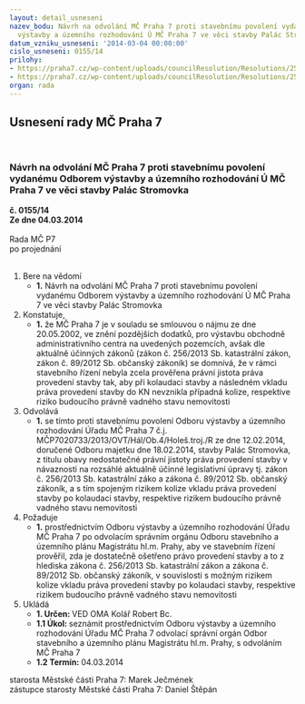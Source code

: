 ```yaml
---
layout: detail_usneseni
nazev_bodu: Návrh na odvolání MČ Praha 7 proti stavebnímu povolení vydanému Odborem
  výstavby a územního rozhodování Ú MČ Praha 7 ve věci stavby Palác Stromovka
datum_vzniku_usneseni: '2014-03-04 00:00:00'
cislo_usneseni: 0155/14
prilohy:
- https://praha7.cz/wp-content/uploads/councilResolution/Resolutions/25226/10-14-priloha_1_spps14.pdf
- https://praha7.cz/wp-content/uploads/councilResolution/Resolutions/25226/10-14-priloha_2_0680r13.doc
organ: rada
---
```

<div id="ucUsn_pList" class="usn">
	<span><h2>Usnesení rady MČ Praha 7 </h2>
<br></span><div class="standBody">
<span><h3>Návrh na odvolání MČ Praha 7 proti stavebnímu povolení vydanému Odborem výstavby a územního rozhodování Ú MČ Praha 7 ve věci stavby Palác Stromovka</h3></span><div class="center">
		<strong>č. 0155/14</strong><br>
	</div>
<div class="center">
		<strong>Ze dne 04.03.2014</strong><br><br>
	</div>Rada MČ P7<br> po projednání<br><br><ol>
<li>Bere na vědomí<ul><li>
<strong>1.</strong> Návrh na odvolání MČ Praha 7 proti stavebnímu povolení vydanému Odborem výstavby a územního rozhodování Ú MČ Praha 7 ve věci stavby Palác Stromovka</li></ul>
</li>
<li>Konstatuje,<ul><li>
<strong>1.</strong> že MČ Praha 7 je v souladu se smlouvou o nájmu ze dne 20.05.2002, ve znění pozdějších dodatků, pro výstavbu obchodně administrativního centra na uvedených pozemcích, avšak dle aktuálně účinných zákonů (zákon č. 256/2013 Sb. katastrální zákon, zákon č. 89/2012 Sb. občanský zákoník) se domnívá, že v rámci stavebního řízení nebyla zcela prověřena právní jistota práva provedení stavby tak, aby při kolaudaci stavby a následném vkladu práva provedení stavby do KN nevznikla případná kolize, respektive riziko budoucího právně vadného stavu nemovitosti</li></ul>
</li>
<li>Odvolává<ul><li>
<strong>1.</strong> se tímto proti stavebnímu povolení Odboru výstavby a územního rozhodování Úřadu MČ Praha 7 č.j. MČP7020733/2013/OVT/Hál/Ob.4/Holeš.troj./R ze dne 12.02.2014, doručené Odboru majetku dne 18.02.2014, stavby Palác Stromovka, z titulu obavy nedostatečné právní jistoty práva provedení stavby v návaznosti na rozsáhlé aktuálně účinné legislativní úpravy tj. zákon č. 256/2013 Sb. katastrální záko a zákona č. 89/2012 Sb. občanský zákoník, a s tím spojeným rizikem kolize vkladu práva provedení stavby po kolaudaci stavby, respektive rizikem budoucího právně vadného stavu nemovitosti </li></ul>
</li>
<li>Požaduje<ul><li>
<strong>1.</strong> prostřednictvím Odboru výstavby a územního rozhodování Úřadu MČ Praha 7 po odvolacím správním orgánu Odboru stavebního a územního plánu Magistrátu hl.m. Prahy, aby ve stavebním řízení prověřil, zda je dostatečně ošetřeno právo provedení stavby a to z hlediska zákona č. 256/2013 Sb. katastrální zákon a zákona č. 89/2012 Sb. občanský zákoník, v souvislosti s možným rizikem kolize vkladu práva provedení stavby po kolaudaci stavby, respektive rizikem budoucího právně vadného stavu nemovitosti</li></ul>
</li>
<li>Ukládá<ul>
<li>
<strong>1. Určen: </strong>VED OMA Kolář Robert Bc.</li>
<li>
<strong>1.1 Úkol: </strong>seznámit prostřednictvím Odboru výstavby a územního rozhodování Úřadu MČ Praha 7 odvolací správní orgán Odbor stavebního a územního plánu Magistrátu hl.m. Prahy, s odvoláním MČ Praha 7</li>
<li>
<strong>1.2 Termín: </strong>04.03.2014</li>
</ul>
</li>
</ol>starosta Městské části Praha 7: Marek Ječmének<br>zástupce starosty Městské části Praha 7: Daniel Štěpán 
</div>
</div>